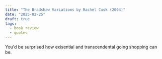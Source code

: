 ```yaml
---
title: "The Bradshaw Variations by Rachel Cusk (2004)"
date: "2025-02-25"
draft: true
tags:
  - book review
  - quotes
---
```


You'd be surprised how exisential and transcendental going shopping can be.